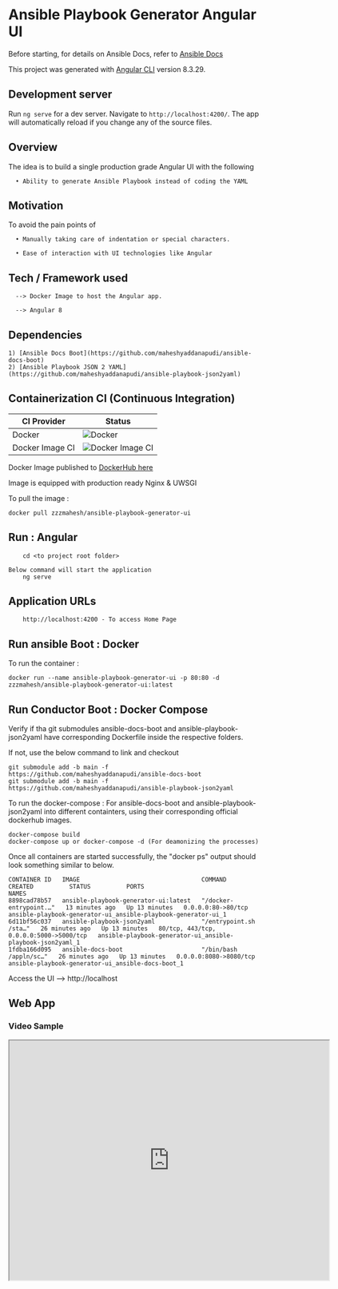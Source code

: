 # Ansible Playbook Generator Angular UI

Before starting, for details on Ansible Docs, refer to [Ansible Docs](https://docs.ansible.com/ansible/2.8/modules/modules_by_category.html)

This project was generated with [Angular CLI](https://github.com/angular/angular-cli) version 8.3.29.

## Development server

Run `ng serve` for a dev server. Navigate to `http://localhost:4200/`. The app will automatically reload if you change any of the source files.

## Overview

The idea is to build a single production grade Angular UI with the following

      • Ability to generate Ansible Playbook instead of coding the YAML

## Motivation

To avoid the pain points of

      • Manually taking care of indentation or special characters.
      
      • Ease of interaction with UI technologies like Angular

## Tech / Framework used

      --> Docker Image to host the Angular app. 
	  			
      --> Angular 8

## Dependencies

    1) [Ansible Docs Boot](https://github.com/maheshyaddanapudi/ansible-docs-boot) 
    2) [Ansible Playbook JSON 2 YAML](https://github.com/maheshyaddanapudi/ansible-playbook-json2yaml) 

## Containerization CI (Continuous Integration)

| CI Provider | Status          |
| ------- | ------------------ |
| Docker   | ![Docker](https://github.com/maheshyaddanapudi/ansible-playbook-generator-ui/workflows/Docker/badge.svg?branch=main) |
| Docker Image CI   | ![Docker Image CI](https://github.com/maheshyaddanapudi/ansible-playbook-generator-ui/workflows/Docker%20Image%20CI/badge.svg?branch=main) |

Docker Image published to <a href="https://hub.docker.com/repository/docker/zzzmahesh/ansible-playbook-generator-ui" target="_blank">DockerHub here</a>

Image is equipped with production ready Nginx & UWSGI 

To pull the image :

	docker pull zzzmahesh/ansible-playbook-generator-ui

## Run : Angular

		cd <to project root folder>
		
	Below command will start the application
		ng serve

## Application URLs

		http://localhost:4200 - To access Home Page

## Run ansible Boot : Docker

To run the container :

    docker run --name ansible-playbook-generator-ui -p 80:80 -d zzzmahesh/ansible-playbook-generator-ui:latest

## Run Conductor Boot : Docker Compose

Verify if tha git submodules ansible-docs-boot and ansible-playbook-json2yaml have corresponding Dockerfile inside the respective folders.

If not, use the below command to link and checkout

    git submodule add -b main -f https://github.com/maheshyaddanapudi/ansible-docs-boot
    git submodule add -b main -f https://github.com/maheshyaddanapudi/ansible-playbook-json2yaml

To run the docker-compose : For ansible-docs-boot and ansible-playbook-json2yaml into different containters, using their corresponding official dockerhub images.

    docker-compose build
    docker-compose up or docker-compose -d (For deamonizing the processes)

Once all containers are started successfully, the "docker ps" output should look something similar to below.

    CONTAINER ID   IMAGE                                  COMMAND                  CREATED          STATUS          PORTS                                     NAMES
    8898cad78b57   ansible-playbook-generator-ui:latest   "/docker-entrypoint.…"   13 minutes ago   Up 13 minutes   0.0.0.0:80->80/tcp                        ansible-playbook-generator-ui_ansible-playbook-generator-ui_1
    6d11bf56c037   ansible-playbook-json2yaml             "/entrypoint.sh /sta…"   26 minutes ago   Up 13 minutes   80/tcp, 443/tcp, 0.0.0.0:5000->5000/tcp   ansible-playbook-generator-ui_ansible-playbook-json2yaml_1
    1fdba166d095   ansible-docs-boot                      "/bin/bash /appln/sc…"   26 minutes ago   Up 13 minutes   0.0.0.0:8080->8080/tcp                    ansible-playbook-generator-ui_ansible-docs-boot_1

Access the UI --> http://localhost

## Web App 

### Video Sample

<iframe src="https://drive.google.com/file/d/1Ulv6SXwIOA0o6V6GP-AjSl_1Q7-zveq3/preview" width="640" height="480"></iframe>

    